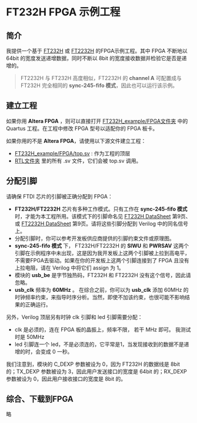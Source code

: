 FT232H FPGA 示例工程
===============================

## 简介

我提供一个基于 [FT232H](https://ftdichip.com/Products/ICs/FT232H.htm) 或 [FT2232H](https://ftdichip.com/Products/ICs/FT2232H.htm) 的FPGA示例工程。其中 FPGA 不断地以 64bit 的宽度发送递增数据，同时不断以 8bit 的宽度接收数据并检验它是否是递增的。

>  FT2232H 与 FT232H 高度相似，FT2232H 的 **channel A** 可配置成与 FT232H 完全相同的 **sync-245-fifo 模式**，因此也可以运行该示例。


## 建立工程

如果你用 **Altera FPGA** ，则可以直接打开 [FT232H_example/FPGA文件夹](https://github.com/WangXuan95/FTDI-245fifo-interface/blob/master/FT232H_example/FPGA) 中的 Quartus 工程。在工程中修改 FPGA 型号以适配你的 FPGA 板卡。

如果你用的不是 **Altera FPGA**，请使用以下源文件建立工程：

* [FT232H_example/FPGA/top.sv](https://github.com/WangXuan95/FTDI-245fifo-interface/blob/master/FT232H_example/FPGA/top.sv) : 作为工程的顶层
* [RTL文件夹](https://github.com/WangXuan95/FTDI-245fifo-interface/blob/master/RTL) 里的所有 .sv 文件，它们会被 top.sv 调用。

## 分配引脚

请确保 FTDI 芯片的引脚被正确分配到 FPGA：

* **FT232H/FT2232H** 芯片有多种工作模式。只有工作在 **sync-245-fifo 模式** 时，才能为本工程所用。该模式下的引脚命名见 [FT232H DataSheet](https://www.ftdichip.com/Support/Documents/DataSheets/ICs/DS_FT232H.pdf) 第9页、或 [FT2232H DataSheet](https://www.ftdichip.com/Support/Documents/DataSheets/ICs/DS_FT2232H.pdf) 第9页。请将这些引脚分配到 Verilog 中的同名信号上。
* 分配引脚时，你可以参考开发板供应商提供的引脚约束文件或原理图。
* **sync-245-fifo 模式** 下， FT232H/FT2232H 的 **SIWU** 和 **PWRSAV** 这两个引脚在示例程序中未出现，这是因为我开发板上这两个引脚被上拉到高电平，不需要FPGA去驱动。如果在你的开发板上这两个引脚连接到了 FPGA 且没有上拉电阻，请在 Verilog 中将它们 assign 为 1。
* 模块的 **usb_be** 是字节独热码，FT232H 和 FT2232H 没有这个信号，因此请忽略。
* **usb_clk** 频率为 **60MHz** 。 在综合之前，你可以为 **usb_clk** 添加 60MHz 的时钟频率约束，来指导时序分析。当然，即使不加该约束，也很可能不影响结果的正确运行。

另外，Verilog 顶层另有时钟 clk 引脚和 led 引脚需要分配：

* clk 是必须的，连在 FPGA 板的晶振上，频率不限， 若干 MHz 即可。 我测试时是 50MHz
* led 引脚连一个 led，不是必须连的，它平常是1，当发现接收到的数据不是递增的时，会变成 0 一秒。

我们注意到，模块的 C_DEXP 参数被设为 0，因为 FT232H 的数据线是 8bit 的；TX_DEXP 参数被设为 3，因此用户发送接口的宽度是 64bit 的；RX_DEXP 参数被设为 0，因此用户接收接口的宽度是 8bit 的。

## 综合、下载到FPGA

略

